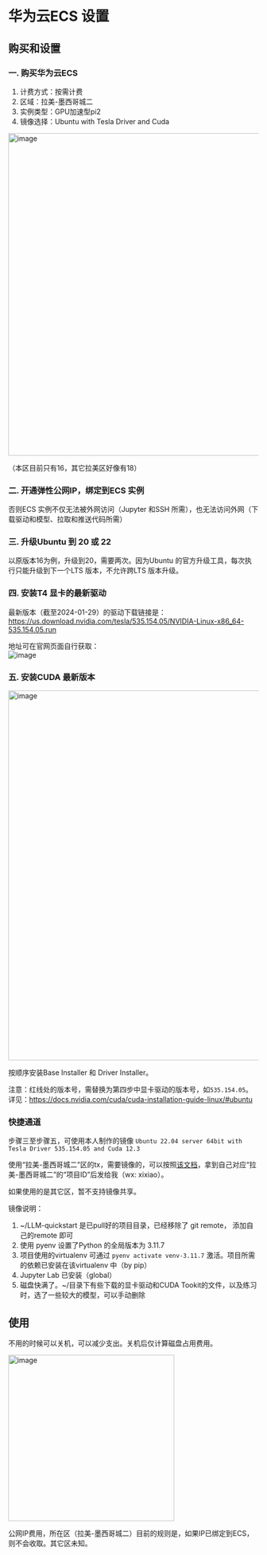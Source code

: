 # 华为云ECS 设置

## 购买和设置
### 一. 购买华为云ECS  

1. 计费方式：按需计费
2. 区域：拉美-墨西哥城二
3. 实例类型：GPU加速型pi2
4. 镜像选择：Ubuntu with Tesla Driver and Cuda
<img width="648" alt="image" src="https://github.com/wgxgg/LLM-quickstart/assets/157986938/02bae645-b2dd-4825-887e-488d7c3ddaf6">

（本区目前只有16，其它拉美区好像有18）

### 二. 开通弹性公网IP，绑定到ECS 实例  
否则ECS 实例不仅无法被外网访问（Jupyter 和SSH 所需），也无法访问外网（下载驱动和模型、拉取和推送代码所需）

### 三. 升级Ubuntu 到 20 或 22  
以原版本16为例，升级到20，需要两次。因为Ubuntu 的官方升级工具，每次执行只能升级到下一个LTS 版本，不允许跨LTS 版本升级。

### 四. 安装T4 显卡的最新驱动 
最新版本（截至2024-01-29）的驱动下载链接是： https://us.download.nvidia.com/tesla/535.154.05/NVIDIA-Linux-x86_64-535.154.05.run  

地址可在官网页面自行获取：  
![image](https://github.com/wgxgg/LLM-quickstart/assets/157986938/8671e9cc-b264-47ac-88bb-7cbb068e7021)

### 五. 安装CUDA 最新版本  

<img width="743" alt="image" src="https://github.com/wgxgg/LLM-quickstart/assets/157986938/9e6790d2-4cf0-4b5c-b247-c103d6a08512">

按顺序安装Base Installer 和 Driver Installer。

注意：红线处的版本号，需替换为第四步中显卡驱动的版本号，如`535.154.05`。详见：https://docs.nvidia.com/cuda/cuda-installation-guide-linux/#ubuntu


### 快捷通道
步骤三至步骤五，可使用本人制作的镜像
`Ubuntu 22.04 server 64bit with Tesla Driver 535.154.05 and Cuda 12.3`

使用“拉美-墨西哥城二”区的tx，需要镜像的，可以按照[该文档](https://support.huaweicloud.com/usermanual-ims/zh-cn_topic_0032042418.html)，拿到自己对应“拉美-墨西哥城二”的“项目ID”后发给我（wx: xixiao）。

如果使用的是其它区，暂不支持镜像共享。

镜像说明：
1. ~/LLM-quickstart 是已pull好的项目目录，已经移除了 git remote，
添加自己的remote 即可
2. 使用 pyenv 设置了Python 的全局版本为 3.11.7
3. 项目使用的virtualenv 可通过 `pyenv activate venv-3.11.7` 激活。项目所需的依赖已安装在该virtualenv 中（by pip）
4. Jupyter Lab 已安装（global）
5. 磁盘快满了。~/目录下有些下载的显卡驱动和CUDA Tookit的文件，以及练习时，选了一些较大的模型，可以手动删除

## 使用
不用的时候可以关机，可以减少支出。关机后仅计算磁盘占用费用。

<img width="334" alt="image" src="https://github.com/wgxgg/LLM-quickstart/assets/157986938/093a5efc-4829-4194-879d-43c371bbf1b5">  

公网IP费用，所在区（拉美-墨西哥城二）目前的规则是，如果IP已绑定到ECS，则不会收取。其它区未知。
